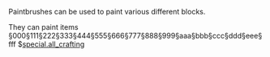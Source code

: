 Paintbrushes can be used to paint various different blocks.

They can paint items §000§111§222§333§444§555§666§777§888§999§aaa§bbb§ccc§ddd§eee§fff
$[special.all_crafting](buildcraftcore:paintbrush)
